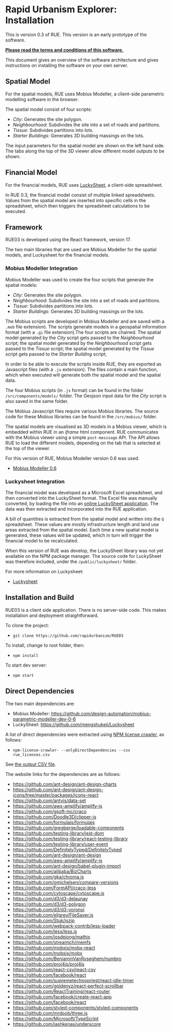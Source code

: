 # Rapid Urbanism Explorer: Installation

This is version 0.3 of RUE. This version is an early prototype of the software. 

[**Please read the terms and conditions of this software.**](./terms-conds.html)

This document gives an overview of the software architecture and gives instructions on installing
the software on your own server.

## Spatial Model

For the spatial models, RUE uses Mobius Modeller, a client-side parametric modelling software in the
browser.

The spatial model consist of four scripts:
- _City_: Generates the site polygon.
- _Neighbourhood_: Subdivides the site into a set of roads and partitions.
- _Tissue_: Subdivides partitions into lots.
- _Starter Buildings_: Generates 3D building massings on the lots.

The input parameters for the spatial model are shown on the left hand side. The tabs along the top
of the 3D viewer allow different model outputs to be shown. 

## Financial Model

For the financial models, RUE uses [LuckySheet](https://github.com/mengshukeji/Luckysheet), a
client-side spreadsheet. 

In RUE 0.3, the financial model consist of multiple linked spreadsheets.
Values from the spatial model are inserted into specific cells in the spreadsheet, which then
triggers the spreadsheet calculations to be executed. 

## Framework

RUE03 is developed using the React framework, version 17. 

The two main libraries that are used are Mobius Modeller for the spatial models, and Luckysheet for
the financial models.

### Mobius Modeller Integration

Mobius Modeller was used to create the four scripts that generate the spatial models:
- _City_: Generates the site polygon.
- _Neighbourhood_: Subdivides the site into a set of roads and partitions.
- _Tissue_: Subdivides partitions into lots.
- _Starter Buildings_: Generates 3D building massings on the lots.

The Mobius scripts are developed in Mobius Modeller and are saved with a `.mob` file extension). The
scripts generate models in a geospatial information format (with a `.gi` file extension).The four
scripts are chained. The spatial model generated by the _City_ script gets passed to the
_Neighbourhood_ script; the spatial model generated by the _Neighbourhood_ script gets passed to the
_Tissue_ script; the spatial model generated by the _Tissue_ script gets passed to the _Starter
Building_ script; 

In order to be able to execute the scripts inside RUE, they are exported as Javascript files (with a
`.js` extension). The files contain a main function, which when executed will generate both the
spatial model and the spatial data.

The four Mobius scripts (in `.js` format) can be found in the folder `/src/components/models/`
folder. The Geojson input data for the _City_ script is also saved in the same folder. 

The Mobius Javascript files require various Mobius libraries. The
source code for these Mobius libraries can be found in the `/src/mobius/` folder.

The spatial models are visualised as 3D models in a Mobius viewer, which is embedded within RUE in
an _iframe_ html component. RUE communicates with the Mobius viewer using a simple `post-messsage`
API. The API allows RUE to load the different models, depending on the tab that is selected at the
top of the viewer. 

For this version of RUE, Mobius Modeller version 0.6 was used. 
* [Mobius Modeller 0.6](https://design-automation.github.io/mobius-parametric-modeller-dev-0-6/)

### Luckysheet Integration

The financial model was developed as a Microsoft Excel spreadsheet, and then converted into the
LuckySheet format. The Excel file was manually converted, by loading the file into an [online
LuckySheet application](https://mengshukeji.github.io/LuckyexcelDemo/). The data was then extracted
and incorporated into the RUE application. 

A bill of quantities is extracted from the spatial model and written into the `Q` spreadsheet.
These values are mostly infrastructure length and land use areas extracted from the spatial model. 
Each time a new spatial model is generated, these values will be updated, which in turn will trigger 
the financial model to be recalculated. 

When this version of RUE was develop, the LuckySheet library was not yet available on the NPM
package manager. The source code for LuckySheet was therefore included, under the
`/public/luckysheet/` folder.

For more information on Luckysheet:
* [Luckysheet](https://github.com/mengshukeji/Luckysheet)

## Installation and Build

RUE03 is a client side application. There is no server-side code. This makes installation and
deployment straightforward.

To clone the project:
- `git clone https://github.com/rapidurbanism/RUE03`

To install, change to root folder, then:
- `npm install`

To start dev server:
- `npm start`

## Direct Dependencies

The two main dependencies are:
- Mobius Modeller: https://github.com/design-automation/mobius-parametric-modeller-dev-0-6
- LuckySheet: https://github.com/mengshukeji/Luckysheet

A list of direct dependencies were extracted using 
[NPM license crawler](https://www.npmjs.com/package/npm-license-crawler), as follows:
- `npm-license-crawler- --onlyDirectDependencies --csv rue_licenses.csv`

See [the output CSV file](./rue_licenses.csv).


The website links for the dependencies are as follows:
- https://github.com/ant-design/ant-design-charts
- https://github.com/ant-design/ant-design-icons/tree/master/packages/icons-react
- https://github.com/antvis/data-set
- https://github.com/aws-amplify/amplify-js
- https://github.com/gsoft-inc/craco
- https://github.com/Doodle3D/clipper-js
- https://github.com/formulajs/formulajs
- https://github.com/gregberge/loadable-components
- https://github.com/testing-library/jest-dom
- https://github.com/testing-library/react-testing-library
- https://github.com/testing-library/user-event
- https://github.com/DefinitelyTyped/DefinitelyTyped
- https://github.com/ant-design/ant-design
- https://github.com/aws-amplify/amplify-js
- https://github.com/ant-design/babel-plugin-import
- https://github.com/alibaba/BizCharts
- https://github.com/gka/chroma.js
- https://github.com/omichelsen/compare-versions
- https://github.com/FormAPI/craco-less
- https://github.com/cytoscape/cytoscape.js
- https://github.com/d3/d3-delaunay
- https://github.com/d3/d3-polygon
- https://github.com/d3/d3-voronoi
- https://github.com/eligrey/FileSaver.js
- https://github.com/Stuk/jszip
- https://github.com/webpack-contrib/less-loader
- https://github.com/less/less.js
- https://github.com/josdejong/mathjs
- https://github.com/streamich/memfs
- https://github.com/mobxjs/mobx-react
- https://github.com/mobxjs/mobx
- https://github.com/BenjaminVanRyseghem/numbro
- https://github.com/proj4js/proj4js
- https://github.com/react-csv/react-csv
- https://github.com/facebook/react
- https://github.com/supremetechnopriest/react-idle-timer
- https://github.com/goldenyz/react-perfect-scrollbar
- https://github.com/ReactTraining/react-router
- https://github.com/facebook/create-react-app
- https://github.com/facebook/react
- https://github.com/styled-components/styled-components
- https://github.com/mrdoob/three.js
- https://github.com/Microsoft/TypeScript
- https://github.com/jashkenas/underscore


